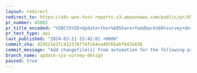 ```yaml
---
layout: redirect
redirect_to: https://a8c-woo-test-reports.s3.amazonaws.com/public/pr/45802/api/index.html
pr_number: 45802
pr_title_encoded: "%5BCYS%5D+Update+the+%60Share+feedback%60+survey+design"
pr_test_type: api
last_published: "2024-03-21 15:42:01 +0000"
commit_sha: d29521e2fc412378774fc64ea4976ba6f643e838
commit_message: "Add changefile(s) from automation for the following project(s): wooco…"
branch_name: update-cys-survey-design
passed: true
---
```

